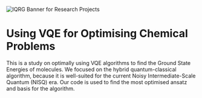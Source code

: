 ![IQRG Banner for Research Projects](../IQRG_Banner_Research_Projects_2024.png)

# Using VQE for Optimising Chemical Problems

This is a study on optimally using VQE algorithms to find the Ground State Energies of molecules. We focused on the hybrid quantum-classical algorithm, because it is well-suited for the current Noisy Intermediate-Scale Quantum (NISQ) era. Our code is used to find the most optimised ansatz and basis for the algorithm.
